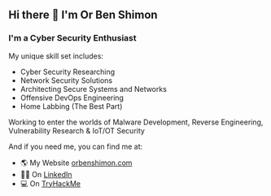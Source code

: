 ## Hi there 👋 I'm Or Ben Shimon

### I'm a Cyber Security Enthusiast

My unique skill set includes:
  - Cyber Security Researching
  - Network Security Solutions
  - Architecting Secure Systems and Networks
  - Offensive DevOps Engineering
  - Home Labbing (The Best Part)

Working to enter the worlds of Malware Development, Reverse Engineering, Vulnerability Research & IoT/OT Security

And if you need me, you can find me at:
  - 🌎 My Website [orbenshimon.com](https://orbenshimon.com/?rf=github)
  - 👨‍💼 On [LinkedIn](https://www.linkedin.com/in/or-ben-shimon-495164206/)
  - 💻 On [TryHackMe](https://tryhackme.com/p/TheOncher/)

<!--
**TheOncher/TheOncher** is a ✨ _special_ ✨ repository because its `README.md` (this file) appears on your GitHub profile.

Here are some ideas to get you started:

- 🔭 I’m currently working on ...
- 🌱 I’m currently learning ...
- 👯 I’m looking to collaborate on ...
- 🤔 I’m looking for help with ...
- 💬 Ask me about ...
- 📫 How to reach me: ...
- 😄 Pronouns: ...
- ⚡ Fun fact: ...
-->
